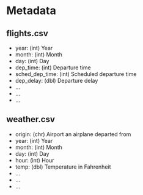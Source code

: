 # Metadata

## flights.csv

+ year: (int) Year
+ month: (int) Month
+ day: (int) Day
+ dep_time: (int) Departure time
+ sched_dep_time: (int) Scheduled departure time
+ dep_delay: (dbl) Departure delay
+ ...
+ ...
+ ...

## weather.csv

+ origin: (chr) Airport an airplane departed from  
+ year: (int) Year
+ month: (int) Month
+ day: (int) Day
+ hour: (int) Hour
+ temp: (dbl) Temperature in Fahrenheit
+ ...
+ ...
+ ...

